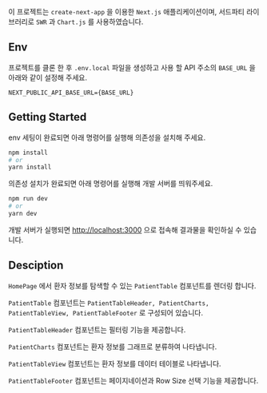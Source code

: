 이 프로젝트는 `create-next-app` 을 이용한 `Next.js` 애플리케이션이며, 서드파티 라이브러리로 `SWR` 과 `Chart.js` 를 사용하였습니다.

## Env

프로젝트를 클론 한 후 `.env.local` 파일을 생성하고 사용 할 API 주소의 `BASE_URL` 을 아래와 같이 설정해 주세요.

```
NEXT_PUBLIC_API_BASE_URL={BASE_URL}
```

## Getting Started

env 세팅이 완료되면 아래 명령어를 실행해 의존성을 설치해 주세요.

```bash
npm install
# or
yarn install
```

의존성 설치가 완료되면 아래 명령어를 실행해 개발 서버를 띄워주세요.

```bash
npm run dev
# or
yarn dev
```

개발 서버가 실행되면 [http://localhost:3000](http://localhost:3000) 으로 접속해 결과물을 확인하실 수 있습니다.

## Desciption

`HomePage` 에서 환자 정보를 탐색할 수 있는 `PatientTable` 컴포넌트를 렌더링 합니다.

`PatientTable` 컴포넌트는 `PatientTableHeader, PatientCharts, PatientTableView, PatientTableFooter` 로 구성되어 있습니다.

`PatientTableHeader` 컴포넌트는 필터링 기능을 제공합니다.

`PatientCharts` 컴포넌트는 환자 정보를 그래프로 분류하여 나타냅니다.

`PatientTableView` 컴포넌트는 환자 정보를 데이터 테이블로 나타냅니다.

`PatientTableFooter` 컴포넌트는 페이지네이션과 Row Size 선택 기능을 제공합니다.
